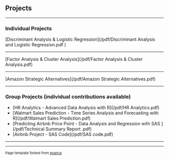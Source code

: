 ## Projects

---

### Individual Projects 

[Discriminant Analysis & Logistic Regression](/pdf/Discriminant Analysis and Logistic Regression.pdf )


---
[Factor Analysis & Cluster Analysis](/pdf/Factor Analysis & Cluster Analysis.pdf)


---
[Amazon Strategic Alternatives](/pdf/Amazon Strategic Alternatives.pdf)


---

### Group Projects (individual contributions available)

- [HR Analytics - Advanced Data Analysis with R](/pdf/HR Analytics.pdf)
- [Walmart Sales Prediction - Time Series Analysis and Forecasting with R](/pdf/Walmart Sales Prediction.pdf)
- [Predicting Airbnb Price Point - Data Analysis and Regression with SAS ](/pdf/Technical Summary Report .pdf)
- [Airbnb Project - SAS Code](/pdf/SAS code.pdf)

---




---
<p style="font-size:11px">Page template forked from <a href="https://github.com/evanca/quick-portfolio">evanca</a></p>
<!-- Remove above link if you don't want to attibute -->
